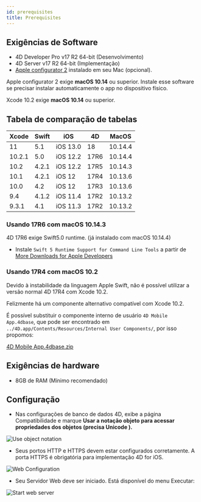 ```yaml
---
id: prerequisites
title: Prerequisites
---
```


## Exigências de Software

* 4D Developer Pro v17 R2 64-bit (Desenvolvimento)
* 4D Server v17 R2 64-bit (Implementação) 
* [Apple configurator 2](https://itunes.apple.com/us/app/apple-configurator-2/id1037126344) instalado em seu Mac (opcional). 

Apple configurator 2 exige **macOS 10.14** ou superior. Instale esse software se precisar instalar automaticamente o app no dispositivo físico.

Xcode 10.2 exige **macOS 10.14** ou superior.

## Tabela de comparação de tabelas

| Xcode  | Swift | iOS      | 4D   | MacOS   |
| ------ | ----- | -------- | ---- | ------- |
| 11     | 5.1   | iOS 13.0 | 18   | 10.14.4 |
| 10.2.1 | 5.0   | iOS 12.2 | 17R6 | 10.14.4 |
| 10.2   | 4.2.1 | iOS 12.2 | 17R5 | 10.14.3 |
| 10.1   | 4.2.1 | iOS 12   | 17R4 | 10.13.6 |
| 10.0   | 4.2   | iOS 12   | 17R3 | 10.13.6 |
| 9.4    | 4.1.2 | iOS 11.4 | 17R2 | 10.13.2 |
| 9.3.1  | 4.1   | iOS 11.3 | 17R2 | 10.13.2 |

### Usando 17R6 com macOS 10.14.3

4D 17R6 exige Swift5.0 runtime. (já instalado com macOS 10.14.4)

* Instale `Swift 5 Runtime Support for Command Line Tools` a partir de [More Downloads for Apple Developers](https://developer.apple.com/download/more/)

### Usando 17R4 com macOS 10.2

Devido à instabilidade da linguagem Apple Swift, não é possível utilizar a versão normal 4D 17R4 com Xcode 10.2.

Felizmente há um componente alternativo compatível com Xcode 10.2.

É possível substituir o componente interno de usuário `4D Mobile App.4dbase`, que pode ser encontrado em `../4D.app/Contents/Resources/Internal User Components/`, por isso propomos:

<a class="button"
href="https://download.4d.com/Products/Current/4D_v17R4/4D%20Mobile%20App%20-%20Xcode%2010.2/4D%20Mobile%20App.4dbase.zip">4D Mobile App.4dbase.zip</a>

## Exigências de hardware

* 8GB de RAM (Mínimo recomendado)

## Configuração

* Nas configurações de banco de dados 4D, exibe a página Compatibilidade e marque **Usar a notação objeto para acessar propriedades dos objetos (precisa Unicode ).**

![Use object notation](assets/en/prerequisites/Use-object-notation.png)

* Seus portos HTTP e HTTPS devem estar configurados corretamente. A porta HTTPS é obrigatória para implementação 4D for iOS.

![Web Configuration](assets/en/prerequisites/Web-Configuration.png)

* Seu Servidor Web deve ser iniciado. Está disponível do menu Executar:

![Start web server](assets/en/prerequisites/Start-web-server.png)